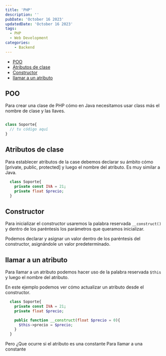```yaml
---
title: 'PHP'
description: ''
pubDate: 'October 16 2023'
updatedDate: 'October 16 2023'
tags:
  - PHP
  - Web Development
categories:
    - Backend
---
```


- [POO](#poo)
- [Atributos de clase](#atributos-de-clase)
- [Constructor](#constructor)
- [llamar a un atributo](#llamar-a-un-atributo)

## POO

Para crear una clase de PHP cómo en Java necesitamos usar class más el nombre de clase y las llaves.

```php

class Soporte{
  // tu código aquí
}
```

## Atributos de clase

Para establecer atributos de la case debemos declarar su ámbito cómo [private, public, protected] y luego el nombre del atributo. Es muy similar a Java.

```php
  class Soporte{
    private const IVA = 21;
    private float $precio;
  }
```

## Constructor

Para inicializar el constructor usaremos la palabra reservada `__construct()` y dentro de los paréntesis los parámetros que queramos inicializar.

Podemos declarar y asignar un valor dentro de los paréntesis del constructor, asignándole un valor predeterminado.

## llamar a un atributo

Para llamar a un atributo podemos hacer uso de la palabra reservada `$this` y luego el nombre del atributo.

En este ejemplo podemos ver cómo actualizar un atributo desde el constructor.

```php
  class Soporte{
    private const IVA = 21;
    private float $precio;

    public function __construct(float $precio = 0){
      $this->precio = $precio;
    }
  }
```

Pero ¿Que ocurre si el atributo es una constante Para llamar a una constante
